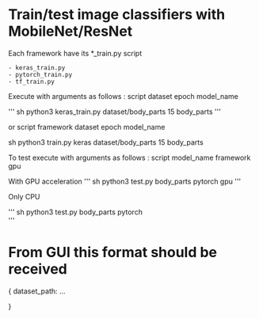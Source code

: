 # Train/test image classifiers with MobileNet/ResNet

Each framework have its *_train.py script

    - keras_train.py
    - pytorch_train.py
    - tf_train.py

Execute with arguments as follows : script dataset epoch model_name

''' sh
python3 keras_train.py dataset/body_parts 15 body_parts
'''

or script framework dataset epoch model_name

sh
    python3 train.py keras dataset/body_parts 15 body_parts



To test execute with arguments as follows : script model_name framework gpu

With GPU acceleration
''' sh
python3 test.py body_parts pytorch gpu 
'''

Only CPU 

''' sh
python3 test.py body_parts pytorch  
'''

# From GUI this format should be received

{
    dataset_path: ...

}